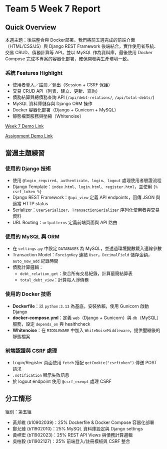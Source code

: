 # Team 5 Week 7 Report

## Quick Overview  
本週主題：後端整合與 Docker部署。我們將前五週完成的前端介面（HTML/CSS/JS）與 Django REST Framework 後端結合，實作使用者系統、交易 CRUD、債務計算等 API，並以 MySQL 作為資料庫，最後使用 Docker Compose 完成本專案的容器化部署，確保開發與生產環境一致。

### 系統 Features Highlight
* 使用者登入／註冊／登出（Session + CSRF 保護）
* 交易 CRUD API（列表、建立、更新、查詢）
* 債務結算與總債務查詢 API (`/api/debt-relations/`, `/api/total-debts/`)
* MySQL 資料庫儲存與 Django ORM 操作
* Docker 容器化部署（Django + Gunicorn + MySQL）
* 靜態檔案服務與壓縮（Whitenoise）

[Week 7 Demo Link](https://hsinchu-huang-147.tplinkdns.com:12346)

[Assignment Demo Link](https://hsinchu-huang-147.tplinkdns.com:12345)


## 當週主題練習

### 使用的 Django 技術
- 使用 `@login_required`、`authenticate`、`login`、`logout` 處理使用者驗證流程  
- Django Template：`index.html`、`login.html`、`register.html`，並使用 `{% csrf_token %}`  
- Django REST Framework：`@api_view` 定義 API endpoints，回傳 JSON 與適當 HTTP status  
- Serializer：`UserSerializer`、`TransactionSerializer` 序列化使用者與交易資料  
- URL Routing：`urlpatterns` 定義前端頁面與 API 路由  

### 使用的 MySQL 與 ORM
- 在 `settings.py` 中設定 `DATABASES` 為 MySQL，並透過環境變數載入連線參數  
- Transaction Model：`ForeignKey` 連結 `User`，`DecimalField` 儲存金額，`auto_now_add` 紀錄時間  
- 債務計算邏輯：  
  - `debt_relation_get`：聚合所有交易紀錄，計算最簡結算表  
  - `total_debt_view`：計算每人淨債務  

### 使用的 Docker 技術
- **Dockerfile**：以 `python:3.13` 為基底，安裝依賴，使用 Gunicorn 啟動 Django  
- **docker-compose.yml**：定義 `web`（Django + Gunicorn）與 `db`（MySQL）服務，設定 `depends_on` 與 healthcheck  
- **Whitenoise**：在 `MIDDLEWARE` 中加入 `WhiteNoiseMiddleware`，提供壓縮後的靜態檔案  

### 前端認證與 CSRF 處理
- Login/Register 頁面使用 `fetch` 搭配 `getCookie("csrftoken")` 傳送 POST 請求  
- `.notification` 顯示失敗訊息  
- 於 logout endpoint 使用 `@csrf_exempt` 處理 CSRF  

## 分工情形  
組別：第五組  
- 黃邦維 (b10902039)：25% Dockerfile & Docker Compose 容器化部署  
- 鄭允臻 (b11902010)：25% MySQL 資料庫設定與 Django settings  
- 黃梓宏 (b11902023)：25% REST API Views 與債務計算邏輯  
- 吳柏毅 (b11902127)：25% 前端登入/註冊模板與 CSRF 整合  
